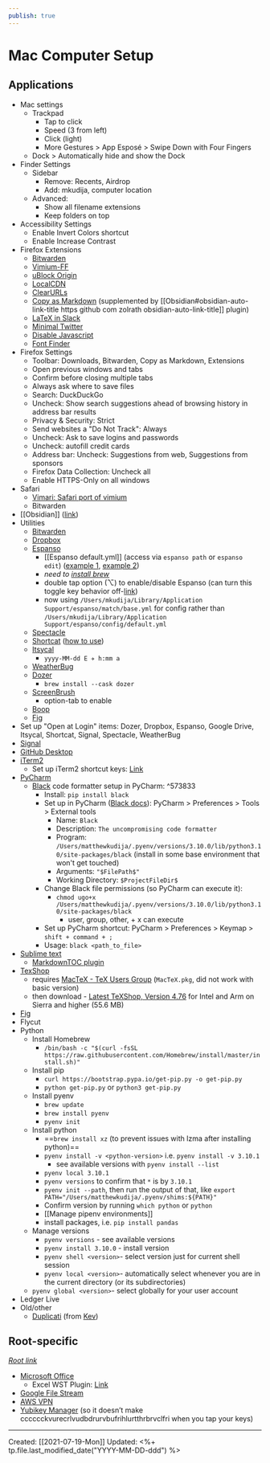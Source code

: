 ```yaml
---
publish: true
---
```


# Mac Computer Setup

## Applications
- Mac settings 
	- Trackpad
		- Tap to click
		- Speed (3 from left)
		- Click (light)
		- More Gestures > App Esposé > Swipe Down with Four Fingers
	- Dock > Automatically hide and show the Dock
- Finder Settings 
	- Sidebar
		- Remove: Recents, Airdrop
		- Add: mkudija, computer location
	- Advanced:
		- Show all filename extensions 
		- Keep folders on top
- Accessibility Settings 
	- Enable Invert Colors shortcut 
	- Enable Increase Contrast 
- Firefox Extensions
	- [Bitwarden](https://addons.mozilla.org/en-US/firefox/addon/bitwarden-password-manager/)
	- [Vimium-FF](https://addons.mozilla.org/en-US/firefox/addon/vimium-ff/)
	- [uBlock Origin](https://addons.mozilla.org/en-GB/firefox/addon/ublock-origin/)
	- [LocalCDN](https://addons.mozilla.org/en-US/firefox/addon/localcdn-fork-of-decentraleyes/)
	- [ClearURLs](https://addons.mozilla.org/en-US/firefox/addon/clearurls/)
	- [Copy as Markdown](https://addons.mozilla.org/en-GB/firefox/addon/copy-as-markdown/) (supplemented by [[Obsidian#obsidian-auto-link-title https github com zolrath obsidian-auto-link-title]] plugin)
	- [LaTeX in Slack](https://addons.mozilla.org/en-US/firefox/addon/latex-in-slack/)
	- [Minimal Twitter](https://addons.mozilla.org/en-GB/firefox/addon/min-twitter/)
	- [Disable Javascript](https://addons.mozilla.org/en-GB/firefox/addon/disable-javascript/)
	- [Font Finder](https://addons.mozilla.org/en-GB/firefox/addon/font-inspect/)
- Firefox Settings 
	- Toolbar: Downloads, Bitwarden, Copy as Markdown, Extensions
	- Open previous windows and tabs 
	- Confirm before closing multiple tabs 
	- Always ask where to save files 
	- Search: DuckDuckGo 
	- Uncheck: Show search suggestions ahead of browsing history in address bar results
	- Privacy & Security: Strict 
	- Send websites a "Do Not Track": Always 
	- Uncheck: Ask to save logins and passwords 
	- Uncheck: autofill credit cards 
	- Address bar: Uncheck: Suggestions from web, Suggestions from sponsors 
	- Firefox Data Collection: Uncheck all 
	- Enable HTTPS-Only on all windows
- Safari
	- [Vimari: Safari port of vimium](https://github.com/televator-apps/vimari)
	- Bitwarden
- [[Obsidian]] ([link](https://obsidian.md/))
- Utilities
	- [Bitwarden](https://bitwarden.com/)
	- [Dropbox](https://www.dropbox.com/downloading)
	- [Espanso](https://espanso.org/install/) 
		- [[Espanso default.yml]] (access via `espanso path` or `espanso edit`) ([example 1](https://github.com/Lissy93/espanso-config/blob/master/utils.yml), [example 2](https://github.com/ekiel/espanso/blob/master/default.yml))
		- *need to [install brew](https://stackoverflow.com/questions/66666134/how-to-install-homebrew-on-m1-mac)*
		- double tap option (⌥) to enable/disable Espanso (can turn this toggle key behavior off-[link](https://espanso.org/docs/next/configuration/options/))
		- now using `/Users/mkudija/Library/Application Support/espanso/match/base.yml` for config rather than `/Users/mkudija/Library/Application Support/espanso/config/default.yml`
	- [Spectacle](https://www.spectacleapp.com/)
	- [Shortcat](https://shortcatapp.com/) ([how to use](https://superuser.com/questions/93937/keyboard-shortcut-to-right-click-in-mac-os-x/715116))
	- [Itsycal](https://www.mowglii.com/itsycal/)
		- `yyyy-MM-dd E ✈ h:mm a`
	- [WeatherBug](https://apps.apple.com/us/app/weatherbug-weather-forecasts-and-alerts/id1059074180?mt=12)
	- [Dozer](https://github.com/Mortennn/Dozer)
		- `brew install --cask dozer`
	- [ScreenBrush](https://imagestudiopro.com/screenbrush/)
		- option-tab to enable
	- [Boop](https://boop.okat.best/)
	- [Fig](https://fig.io/)
- Set up "Open at Login" items: Dozer, Dropbox, Espanso, Google Drive, Itsycal, Shortcat, Signal, Spectacle, WeatherBug
- [Signal](https://signal.org/download/)
- [GitHub Desktop](https://desktop.github.com/)
- [iTerm2](https://iterm2.com/downloads.html)
	- Set up iTerm2 shortcut keys: [Link](https://stackoverflow.com/questions/6205157/iterm-2-how-to-set-keyboard-shortcuts-to-jump-to-beginning-end-of-line#10485061)
- [PyCharm](https://www.jetbrains.com/pycharm/download/#section=mac)
	- [Black](https://black.readthedocs.io/en/stable/getting_started.html#installation) code formatter setup in PyCharm: ^573833
		- Install: `pip install black`
		- Set up in PyCharm ([Black docs](https://black.readthedocs.io/en/stable/integrations/editors.html#pycharm-intellij-idea)): PyCharm > Preferences > Tools > External tools
			- Name: `Black`
			- Description: `The uncompromising code formatter`
			- Program: `/Users/matthewkudija/.pyenv/versions/3.10.0/lib/python3.10/site-packages/black` (install in some base environment that won't get touched)
			- Arguments: `"$FilePath$"`
			- Working Directory: `$ProjectFileDir$`
		- Change Black file permissions (so PyCharm can execute it):
			- `chmod ugo+x /Users/matthewkudija/.pyenv/versions/3.10.0/lib/python3.10/site-packages/black`
				- user, group, other, + x can execute 
		- Set up PyCharm shortcut: PyCharm > Preferences > Keymap > `shift + command + ;`
		- Usage: `black <path_to_file>`
- [Sublime text](https://www.sublimetext.com/download)
	- [MarkdownTOC plugin](https://packagecontrol.io/packages/MarkdownTOC#installation)
- [TexShop](https://pages.uoregon.edu/koch/texshop/obtaining.html)
	- requires [MacTeX - TeX Users Group](https://tug.org/mactex/mactex-download.html) (`MacTeX.pkg`, did not work with basic version)
	- then download - [Latest TeXShop, Version 4.76](https://pages.uoregon.edu/koch/texshop/texshop-64/texshop.zip) for Intel and Arm on Sierra and higher (55.6 MB)
- [Fig](https://fig.io/)
- Flycut
- Python
	- Install Homebrew
		- `/bin/bash -c "$(curl -fsSL https://raw.githubusercontent.com/Homebrew/install/master/install.sh)"`
	- Install pip
		- `curl https://bootstrap.pypa.io/get-pip.py -o get-pip.py`
		- `python get-pip.py` or `python3 get-pip.py`
	- Install pyenv
		- `brew update`
		- `brew install pyenv`
		- `pyenv init`
	- Install python
		- ==`brew install xz` (to prevent issues with lzma after installing python)==
		- `pyenv install -v <python-version>` i.e. `pyenv install -v 3.10.1`
			- see available versions with `pyenv install --list`
		- `pyenv local 3.10.1`
		- `pyenv versions` to confirm that `*` is by `3.10.1`
		- `pyenv init --path`, then run the output of that, like `export PATH="/Users/matthewkudija/.pyenv/shims:${PATH}"`
		- Confirm version by running `which python` or `python`
		- [[Manage pipenv environments]]
		- install packages, i.e. `pip install pandas`
	- Manage versions 
		- `pyenv versions` - see available versions
		- `pyenv install 3.10.0` - install version
		- `pyenv shell <version>`- select version just for current shell session
		- `pyenv local <version>`- automatically select whenever you are in the current directory (or its subdirectories)
	- `pyenv global <version>`- select globally for your user account
- Ledger Live 
- Old/other
	- [Duplicati](https://www.duplicati.com/) (from [Kev](https://kevq.uk/my-home-server-2-months-on/))


## Root-specific
*[Root link](https://docs.google.com/document/d/13zLLKRXPQd75kkDyANanYz5V-CPN1GyqtBOVZcryIVk/edit#)*

- [Microsoft Office](https://joinroot.askspoke.com/next/knowledge/5f2c604194d10d00062ab421)
	- Excel WST Plugin: [Link](http://www.wallst-training.com/about/resources.html)
- [Google File Stream](https://support.google.com/a/answer/7491144?hl=en#zippy=%2Cmac)
- [AWS VPN](https://docs.google.com/document/d/1WNxQLoIm-j1rjQQ60CULNUtb1AIFbX4TGeg9orQRtFc/edit)
- [Yubikey Manager](https://joinroot.askspoke.com/next/knowledge/5de56f0c3122eb00079d0b1d) (so it doesn’t make cccccckvurecrlvudbdrurvbufrihlurtthrbrvclfri when you tap your keys)

---
Created: [[2021-07-19-Mon]]
Updated: <%+ tp.file.last_modified_date("YYYY-MM-DD-ddd") %>

